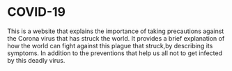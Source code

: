 # COVID-19
This is a website that explains the importance of taking precautions against the Corona virus that has struck the world.
It provides a brief explanation of how the world can fight against this plague that struck,by describing its symptoms.
In addition to the preventions that help us all not to get infected by this deadly virus.